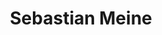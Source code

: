 ---
title: "Sebastian Meine"
twitter: "sqlity"
website: ""
github: ""
layout: "speaker"
type: "speaker"
---